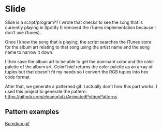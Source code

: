 # Slide

Slide is a script/program?? I wrote that checks to see the song that is currently playing in Spotify (I removed the iTunes implementation because I don't use iTunes).

Once I know the song that is playing, the script searches the iTunes store for the album art relating to that song using the artist name and the song name to narrow it down. 

I then save the album art to be able to get the dominant color and the color palette of the album art. ColorThief returns the color palette as an array of tuples but that doesn't fit my needs so I convert the RGB tuples into hex code format. 

After that, we generate a patterned gif. I actually don't how this part works. I used this project to generate the pattern: https://github.com/eleanorlutz/AnimatedPythonPatterns 

## Pattern examples

[Boredom.gif]("Boredom.gif")